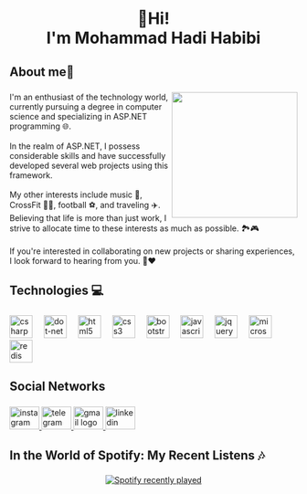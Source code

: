 <h1 align="center">👋Hi!<br>I'm Mohammad Hadi Habibi</h1>

###

<h2 align="left">About me🌟</h2>

###

<img align="right" height="220" src="https://media.tenor.com/y2JXkY1pXkwAAAAM/cat-computer.gif"  />

###

<p align="left">I'm an enthusiast of the technology world, currently pursuing a degree in computer science and specializing in ASP.NET programming 🌐.<br><br>In the realm of ASP.NET, I possess considerable skills and have successfully developed several web projects using this framework.<br><br>My other interests include music 🎵, CrossFit 🏋️‍♂️, football ⚽, and traveling ✈️. Believing that life is more than just work, I strive to allocate time to these interests as much as possible. 🏞️🎮<br><br>If you're interested in collaborating on new projects or sharing experiences, I look forward to hearing from you. 🤝❤</p>

###

<h2 align="left">Technologies 💻</h2>

###

<div align="left">
  <img src="https://cdn.jsdelivr.net/gh/devicons/devicon/icons/csharp/csharp-original.svg" height="40" alt="csharp logo"  />
  <img width="12" />
  <img src="https://cdn.jsdelivr.net/gh/devicons/devicon/icons/dot-net/dot-net-original.svg" height="40" alt="dot-net logo"  />
  <img width="12" />
  <img src="https://cdn.jsdelivr.net/gh/devicons/devicon/icons/html5/html5-original.svg" height="40" alt="html5 logo"  />
  <img width="12" />
  <img src="https://cdn.jsdelivr.net/gh/devicons/devicon/icons/css3/css3-original.svg" height="40" alt="css3 logo"  />
  <img width="12" />
  <img src="https://cdn.jsdelivr.net/gh/devicons/devicon/icons/bootstrap/bootstrap-original.svg" height="40" alt="bootstrap logo"  />
  <img width="12" />
  <img src="https://cdn.jsdelivr.net/gh/devicons/devicon/icons/javascript/javascript-original.svg" height="40" alt="javascript logo"  />
  <img width="12" />
  <img src="https://cdn.jsdelivr.net/gh/devicons/devicon/icons/jquery/jquery-original.svg" height="40" alt="jquery logo"  />
  <img width="12" />
  <img src="https://cdn.jsdelivr.net/gh/devicons/devicon/icons/microsoftsqlserver/microsoftsqlserver-plain.svg" height="40" alt="microsoftsqlserver logo"  />
  <img width="12" />
  <img src="https://cdn.jsdelivr.net/gh/devicons/devicon/icons/redis/redis-original.svg" height="40" alt="redis logo"  />
</div>

###

<h2 align="left">Social Networks</h2>

###

<div align="left">
  <a href="https://instagram.com/dev._.hadi" target="_blank">
    <img src="https://raw.githubusercontent.com/maurodesouza/profile-readme-generator/master/src/assets/icons/social/instagram/default.svg" width="52" height="40" alt="instagram logo"  />
  </a>
  <a href="https://t.me/Hadi0011" target="_blank">
    <img src="https://raw.githubusercontent.com/maurodesouza/profile-readme-generator/master/src/assets/icons/social/telegram/default.svg" width="52" height="40" alt="telegram logo"  />
  </a>
  <a href="mailto:hadihabibi29@gmail.com" target="_blank">
    <img src="https://raw.githubusercontent.com/maurodesouza/profile-readme-generator/master/src/assets/icons/social/gmail/default.svg" width="52" height="40" alt="gmail logo"  />
  </a>
  <a href="https://linkedin.com/in/mohammadhadihabibi" target="_blank">
    <img src="https://raw.githubusercontent.com/maurodesouza/profile-readme-generator/master/src/assets/icons/social/linkedin/default.svg" width="52" height="40" alt="linkedin logo"  />
  </a>
</div>

###

<h2 align="left">In the World of Spotify: My Recent Listens 🎶</h2>

###

<div align="center">
  <a href="https://open.spotify.com/user/31jqzmky6t24prsv7cshne3eamt4">
    <img src="https://spotify-recently-played-readme.vercel.app/api?user=31jqzmky6t24prsv7cshne3eamt4&count=2" alt="Spotify recently played"  />
  </a>
</div>

###
